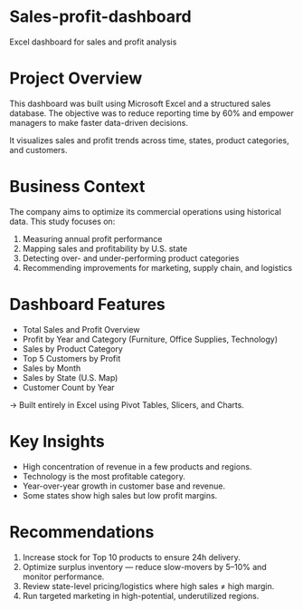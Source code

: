 # Sales-profit-dashboard
Excel dashboard for sales and profit analysis

# Project Overview

This dashboard was built using Microsoft Excel and a structured sales database. The objective was to reduce reporting time by 60% and empower managers to make faster data-driven decisions.

It visualizes sales and profit trends across time, states, product categories, and customers.

# Business Context

The company aims to optimize its commercial operations using historical data. This study focuses on:

1.  Measuring annual profit performance  
2.  Mapping sales and profitability by U.S. state  
3.  Detecting over- and under-performing product categories  
4.  Recommending improvements for marketing, supply chain, and logistics  

# Dashboard Features

- Total Sales and Profit Overview  
- Profit by Year and Category (Furniture, Office Supplies, Technology)  
- Sales by Product Category  
- Top 5 Customers by Profit  
- Sales by Month  
- Sales by State (U.S. Map)  
- Customer Count by Year  

-> Built entirely in Excel using Pivot Tables, Slicers, and Charts.

# Key Insights

- High concentration of revenue in a few products and regions.  
- Technology is the most profitable category.  
- Year-over-year growth in customer base and revenue.  
- Some states show high sales but low profit margins.  

# Recommendations

1. Increase stock for Top 10 products to ensure 24h delivery.  
2. Optimize surplus inventory — reduce slow-movers by 5–10% and monitor performance.  
3. Review state-level pricing/logistics where high sales ≠ high margin.  
4. Run targeted marketing in high-potential, underutilized regions.

